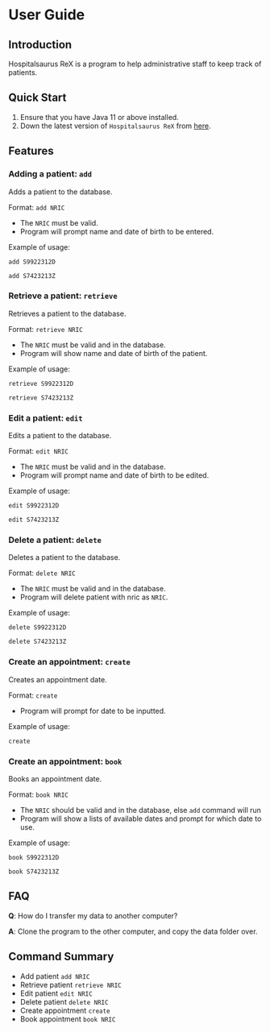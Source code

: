 # User Guide

## Introduction

Hospitalsaurus ReX is a program to help administrative staff to keep track of patients.

## Quick Start

1. Ensure that you have Java 11 or above installed.
1. Down the latest version of `Hospitalsaurus ReX` from [here](https://github.com/AY2021S1-CS2113-T16-4/tp).

## Features

### Adding a patient: `add`
Adds a patient to the database.

Format: `add NRIC`

* The `NRIC` must be valid.
* Program will prompt name and date of birth to be entered.

Example of usage: 

`add S9922312D`

`add S7423213Z`

### Retrieve a patient: `retrieve`
Retrieves a patient to the database.

Format: `retrieve NRIC`

* The `NRIC` must be valid and in the database.
* Program will show name and date of birth of the patient.

Example of usage:

`retrieve S9922312D`

`retrieve S7423213Z`

### Edit a patient: `edit`
Edits a patient to the database.

Format: `edit NRIC`

* The `NRIC` must be valid and in the database.
* Program will prompt name and date of birth to be edited.

Example of usage:

`edit S9922312D`

`edit S7423213Z`

### Delete a patient: `delete`
Deletes a patient to the database.

Format: `delete NRIC`

* The `NRIC` must be valid and in the database.
* Program will delete patient with nric as `NRIC`.

Example of usage:

`delete S9922312D`

`delete S7423213Z`

### Create an appointment: `create`
Creates an appointment date.

Format: `create`

* Program will prompt for date to be inputted.

Example of usage:

`create`

### Create an appointment: `book`
Books an appointment date.

Format: `book NRIC`

* The `NRIC` should be valid and in the database, else `add` command will run
* Program will show a lists of available dates and prompt for which date to use.

Example of usage:

`book S9922312D`

`book S7423213Z`

## FAQ

**Q**: How do I transfer my data to another computer? 

**A**: Clone the program to the other computer, and copy the data folder over.

## Command Summary

* Add patient `add NRIC`
* Retrieve patient `retrieve NRIC`
* Edit patient `edit NRIC`
* Delete patient `delete NRIC`
* Create appointment `create`
* Book appointment `book NRIC`